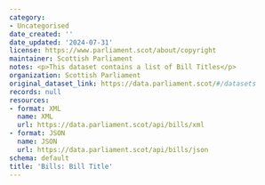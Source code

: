 ```yaml
---
category:
- Uncategorised
date_created: ''
date_updated: '2024-07-31'
license: https://www.parliament.scot/about/copyright
maintainer: Scottish Parliament
notes: <p>This dataset contains a list of Bill Titles</p>
organization: Scottish Parliament
original_dataset_link: https://data.parliament.scot/#/datasets
records: null
resources:
- format: XML
  name: XML
  url: https://data.parliament.scot/api/bills/xml
- format: JSON
  name: JSON
  url: https://data.parliament.scot/api/bills/json
schema: default
title: 'Bills: Bill Title'
---
```

